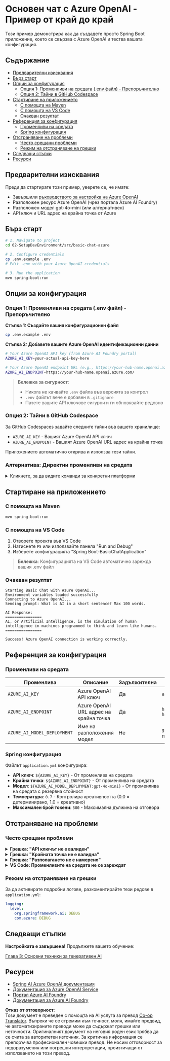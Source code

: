<!--
CO_OP_TRANSLATOR_METADATA:
{
  "original_hash": "2289320a74aeca1eb844cd7d3a7a9e12",
  "translation_date": "2025-07-21T21:10:19+00:00",
  "source_file": "02-SetupDevEnvironment/src/basic-chat-azure/README.md",
  "language_code": "bg"
}
-->
# Основен чат с Azure OpenAI - Пример от край до край

Този пример демонстрира как да създадете просто Spring Boot приложение, което се свързва с Azure OpenAI и тества вашата конфигурация.

## Съдържание

- [Предварителни изисквания](../../../../../02-SetupDevEnvironment/src/basic-chat-azure)
- [Бърз старт](../../../../../02-SetupDevEnvironment/src/basic-chat-azure)
- [Опции за конфигурация](../../../../../02-SetupDevEnvironment/src/basic-chat-azure)
  - [Опция 1: Променливи на средата (.env файл) - Препоръчително](../../../../../02-SetupDevEnvironment/src/basic-chat-azure)
  - [Опция 2: Тайни в GitHub Codespace](../../../../../02-SetupDevEnvironment/src/basic-chat-azure)
- [Стартиране на приложението](../../../../../02-SetupDevEnvironment/src/basic-chat-azure)
  - [С помощта на Maven](../../../../../02-SetupDevEnvironment/src/basic-chat-azure)
  - [С помощта на VS Code](../../../../../02-SetupDevEnvironment/src/basic-chat-azure)
  - [Очакван резултат](../../../../../02-SetupDevEnvironment/src/basic-chat-azure)
- [Референция за конфигурация](../../../../../02-SetupDevEnvironment/src/basic-chat-azure)
  - [Променливи на средата](../../../../../02-SetupDevEnvironment/src/basic-chat-azure)
  - [Spring конфигурация](../../../../../02-SetupDevEnvironment/src/basic-chat-azure)
- [Отстраняване на проблеми](../../../../../02-SetupDevEnvironment/src/basic-chat-azure)
  - [Често срещани проблеми](../../../../../02-SetupDevEnvironment/src/basic-chat-azure)
  - [Режим на отстраняване на грешки](../../../../../02-SetupDevEnvironment/src/basic-chat-azure)
- [Следващи стъпки](../../../../../02-SetupDevEnvironment/src/basic-chat-azure)
- [Ресурси](../../../../../02-SetupDevEnvironment/src/basic-chat-azure)

## Предварителни изисквания

Преди да стартирате този пример, уверете се, че имате:

- Завършили [ръководството за настройка на Azure OpenAI](../../getting-started-azure-openai.md)  
- Разположен ресурс Azure OpenAI (чрез портала Azure AI Foundry)  
- Разположен модел gpt-4o-mini (или алтернативен)  
- API ключ и URL адрес на крайна точка от Azure  

## Бърз старт

```bash
# 1. Navigate to project
cd 02-SetupDevEnvironment/src/basic-chat-azure

# 2. Configure credentials
cp .env.example .env
# Edit .env with your Azure OpenAI credentials

# 3. Run the application
mvn spring-boot:run
```

## Опции за конфигурация

### Опция 1: Променливи на средата (.env файл) - Препоръчително

**Стъпка 1: Създайте вашия конфигурационен файл**  
```bash
cp .env.example .env
```

**Стъпка 2: Добавете вашите Azure OpenAI идентификационни данни**  
```bash
# Your Azure OpenAI API key (from Azure AI Foundry portal)
AZURE_AI_KEY=your-actual-api-key-here

# Your Azure OpenAI endpoint URL (e.g., https://your-hub-name.openai.azure.com/)
AZURE_AI_ENDPOINT=https://your-hub-name.openai.azure.com/
```

> **Бележка за сигурност**:  
> - Никога не качвайте `.env` файла във версията за контрол  
> - `.env` файлът вече е добавен в `.gitignore`  
> - Пазете вашите API ключове сигурни и ги обновявайте редовно  

### Опция 2: Тайни в GitHub Codespace

За GitHub Codespaces задайте следните тайни във вашето хранилище:
- `AZURE_AI_KEY` - Вашият Azure OpenAI API ключ
- `AZURE_AI_ENDPOINT` - Вашият Azure OpenAI URL адрес на крайна точка

Приложението автоматично открива и използва тези тайни.

### Алтернатива: Директни променливи на средата

<details>
<summary>Кликнете, за да видите команди за конкретни платформи</summary>

**Linux/macOS (bash/zsh):**  
```bash
export AZURE_AI_KEY=your-actual-api-key-here
export AZURE_AI_ENDPOINT=https://your-hub-name.openai.azure.com/
```

**Windows (Command Prompt):**  
```cmd
set AZURE_AI_KEY=your-actual-api-key-here
set AZURE_AI_ENDPOINT=https://your-hub-name.openai.azure.com/
```

**Windows (PowerShell):**  
```powershell
$env:AZURE_AI_KEY="your-actual-api-key-here"
$env:AZURE_AI_ENDPOINT="https://your-hub-name.openai.azure.com/"
```
</details>

## Стартиране на приложението

### С помощта на Maven

```bash
mvn spring-boot:run
```

### С помощта на VS Code

1. Отворете проекта във VS Code  
2. Натиснете `F5` или използвайте панела "Run and Debug"  
3. Изберете конфигурацията "Spring Boot-BasicChatApplication"  

> **Бележка**: Конфигурацията на VS Code автоматично зарежда вашия .env файл  

### Очакван резултат

```
Starting Basic Chat with Azure OpenAI...
Environment variables loaded successfully
Connecting to Azure OpenAI...
Sending prompt: What is AI in a short sentence? Max 100 words.

AI Response:
================
AI, or Artificial Intelligence, is the simulation of human intelligence in machines programmed to think and learn like humans.
================

Success! Azure OpenAI connection is working correctly.
```

## Референция за конфигурация

### Променливи на средата

| Променлива | Описание | Задължителна | Пример |
|------------|----------|--------------|--------|
| `AZURE_AI_KEY` | Azure OpenAI API ключ | Да | `abc123...` |
| `AZURE_AI_ENDPOINT` | Azure OpenAI URL адрес на крайна точка | Да | `https://my-hub.openai.azure.com/` |
| `AZURE_AI_MODEL_DEPLOYMENT` | Име на разположения модел | Не | `gpt-4o-mini` (по подразбиране) |

### Spring конфигурация

Файлът `application.yml` конфигурира:
- **API ключ**: `${AZURE_AI_KEY}` - От променлива на средата  
- **Крайна точка**: `${AZURE_AI_ENDPOINT}` - От променлива на средата  
- **Модел**: `${AZURE_AI_MODEL_DEPLOYMENT:gpt-4o-mini}` - От променлива на средата с резервна стойност  
- **Температура**: `0.7` - Контролира креативността (0.0 = детерминирано, 1.0 = креативно)  
- **Максимален брой токени**: `500` - Максимална дължина на отговора  

## Отстраняване на проблеми

### Често срещани проблеми

<details>
<summary><strong>Грешка: "API ключът не е валиден"</strong></summary>

- Проверете дали вашият `AZURE_AI_KEY` е правилно зададен във вашия `.env` файл  
- Уверете се, че API ключът е копиран точно от портала Azure AI Foundry  
- Уверете се, че няма допълнителни интервали или кавички около ключа  
</details>

<details>
<summary><strong>Грешка: "Крайната точка не е валидна"</strong></summary>

- Уверете се, че вашият `AZURE_AI_ENDPOINT` включва пълния URL адрес (например `https://your-hub-name.openai.azure.com/`)  
- Проверете за последователност на наклонените черти  
- Уверете се, че крайната точка съответства на вашия регион на разполагане в Azure  
</details>

<details>
<summary><strong>Грешка: "Разполагането не е намерено"</strong></summary>

- Проверете дали името на разположения модел съвпада точно с това, което е разположено в Azure  
- Уверете се, че моделът е успешно разположен и активен  
- Опитайте да използвате името на разположението по подразбиране: `gpt-4o-mini`  
</details>

<details>
<summary><strong>VS Code: Променливите на средата не се зареждат</strong></summary>

- Уверете се, че вашият `.env` файл е в основната директория на проекта (на същото ниво като `pom.xml`)  
- Опитайте да стартирате `mvn spring-boot:run` в интегрирания терминал на VS Code  
- Проверете дали разширението за Java във VS Code е правилно инсталирано  
- Уверете се, че конфигурацията за стартиране съдържа `"envFile": "${workspaceFolder}/.env"`  
</details>

### Режим на отстраняване на грешки

За да активирате подробни логове, разкоментирайте тези редове в `application.yml`:

```yaml
logging:
  level:
    org.springframework.ai: DEBUG
    com.azure: DEBUG
```

## Следващи стъпки

**Настройката е завършена!** Продължете вашето обучение:

[Глава 3: Основни техники за генеративен AI](../../../03-CoreGenerativeAITechniques/README.md)

## Ресурси

- [Spring AI Azure OpenAI документация](https://docs.spring.io/spring-ai/reference/api/clients/azure-openai-chat.html)  
- [Документация за Azure OpenAI Service](https://learn.microsoft.com/azure/ai-services/openai/)  
- [Портал Azure AI Foundry](https://ai.azure.com/)  
- [Документация за Azure AI Foundry](https://learn.microsoft.com/azure/ai-foundry/how-to/create-projects?tabs=ai-foundry&pivots=hub-project)  

**Отказ от отговорност**:  
Този документ е преведен с помощта на AI услуга за превод [Co-op Translator](https://github.com/Azure/co-op-translator). Въпреки че се стремим към точност, моля, имайте предвид, че автоматизираните преводи може да съдържат грешки или неточности. Оригиналният документ на неговия роден език трябва да се счита за авторитетен източник. За критична информация се препоръчва професионален човешки превод. Не носим отговорност за недоразумения или погрешни интерпретации, произтичащи от използването на този превод.